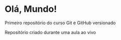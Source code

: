 # Olá, Mundo!
 Primeiro repositório do curso Git e GitHub versionado

 Repositório criado durante uma aula ao vivo

